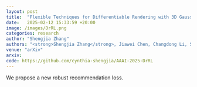 ```yaml
---
layout: post
title:  "Flexible Techniques for Differentiable Rendering with 3D Gaussians"
date:   2025-02-12 15:33:59 +20:00
image: /images/DrRL.png
categories: research
author: "Shengjia Zhang"
authors: "<strong>Shengjia Zhang</strong>, Jiawei Chen, Changdong Li, Sheng Zhou, Qihao Shi, Yan Feng, Chun Chen, Can Wang"
venue: "arXiv"
arxiv: 
code: https://github.com/cynthia-shengjia/AAAI-2025-DrRL
---
```

We propose a new robust recommendation loss. 